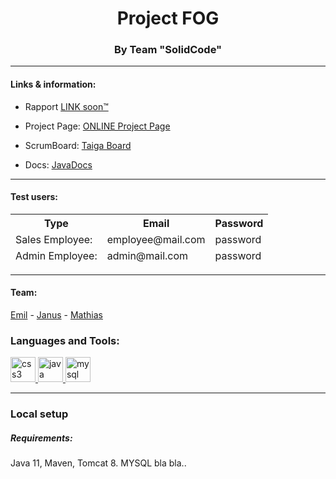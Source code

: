 
<h1 align="center">Project FOG</h1>
<h3 align="center">By Team "SolidCode"</h3>
<hr>
<h4>Links & information:</h4>

- Rapport [LINK soon™](https://github.com/MGDelux/FOG/tree/master/src/main/resources)

- Project Page: [ONLINE Project Page](http://solidcode.xyz/FOG/)

- ScrumBoard: [Taiga Board](https://tree.taiga.io/project/mgdelux-fog/)

- Docs: [JavaDocs](https://mgdelux.github.io/FOG/)

<hr>

<h4>Test users:</h4>
<table>
  <thead>
    <tr>
      <th>Type</th>
      <th>Email</th>
      <th>Password</th>
    </tr>
    <tr>
        <td>Sales Employee:</td>
      <td>employee@mail.com</td>
       <td>password</td>
    </tr>
    <tr>
        <td>Admin Employee:</td>
      <td>admin@mail.com</td>
       <td>password</td>
    </tr>
     </thead>
     </table>
<hr>

<h4>Team:</h4>
<a href="https://github.com/Tenz331" rel="nofollow">Emil</a> - <a href="https://github.com/Janussr" rel="nofollow">Janus</a> - <a href="https://github.com/MGDelux" rel="nofollow">Mathias</a>

<h3 align="left">Languages and Tools:</h3>
<p align="left"> <a href="https://www.w3schools.com/css/" target="_blank"> <img src="https://devicons.github.io/devicon/devicon.git/icons/css3/css3-original-wordmark.svg" alt="css3" width="40" height="40"/> </a> <a href="https://www.java.com" target="_blank"> <img src="https://devicons.github.io/devicon/devicon.git/icons/java/java-original-wordmark.svg" alt="java" width="40" height="40"/> </a> <a href="https://www.mysql.com/" target="_blank"> <img src="https://devicons.github.io/devicon/devicon.git/icons/mysql/mysql-original-wordmark.svg" alt="mysql" width="40" height="40"/> </a> </p>
<hr>
<h3> Local setup</h3>
<h5>Requirements:</h5>
Java 11,
Maven, 
Tomcat 8.
MYSQL
bla bla..
